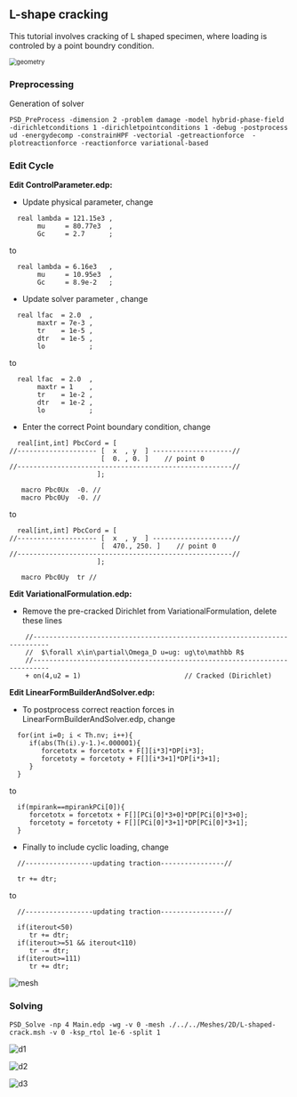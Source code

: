 ## L-shape cracking ##

This tutorial involves cracking of L shaped specimen, where loading is controled by a point boundry condition.



<img src="/volatile/home/badri/Work/PSD_Sources/demos/fracture-mechanics/geometry.png" alt="geometry" style="zoom:80%;" />

### Preprocessing ###

Generation of solver

```
PSD_PreProcess -dimension 2 -problem damage -model hybrid-phase-field -dirichletconditions 1 -dirichletpointconditions 1 -debug -postprocess ud -energydecomp -constrainHPF -vectorial -getreactionforce  -plotreactionforce -reactionforce variational-based
```

### Edit Cycle ###

**Edit ControlParameter.edp:**

- Update physical parameter, change
```
  real lambda = 121.15e3 ,                                                    
       mu     = 80.77e3  ,                                                    
       Gc     = 2.7      ; 
```

to

```
  real lambda = 6.16e3   ,                                                    
       mu     = 10.95e3  ,                                                    
       Gc     = 8.9e-2   ; 
```
- Update solver parameter , change
```
  real lfac  = 2.0  ,                                                         
       maxtr = 7e-3 ,                                                         
       tr    = 1e-5 ,                                                         
       dtr   = 1e-5 ,                                                         
       lo           ; 
```
to
```
  real lfac  = 2.0  ,                                                         
       maxtr = 1    ,                                                         
       tr    = 1e-2 ,                                                         
       dtr   = 1e-2 ,                                                         
       lo           ; 
```
- Enter the correct Point boundary condition, change
```
  real[int,int] PbcCord = [                                                   
//-------------------- [  x  , y  ] --------------------//                   
                       [  0. , 0. ]    // point 0                       
//------------------------------------------------------//                    
                      ];                                                      
                                                                              
   macro Pbc0Ux  -0. //                                                 
   macro Pbc0Uy  -0. //
```
to 
```
  real[int,int] PbcCord = [                                                   
//-------------------- [  x  , y  ] --------------------//                   
                       [  470., 250. ]    // point 0                       
//------------------------------------------------------//                    
                      ];                                                      
                                                                              
   macro Pbc0Uy  tr //
```

**Edit VariationalFormulation.edp:**

- Remove the pre-cracked Dirichlet from VariationalFormulation, delete these lines
```
    //--------------------------------------------------------------------------                
    //  $\forall x\in\partial\Omega_D u=ug: ug\to\mathbb R$                               
    //--------------------------------------------------------------------------                
    + on(4,u2 = 1)                          // Cracked (Dirichlet) 
```


**Edit LinearFormBuilderAndSolver.edp:**

- To postprocess correct reaction forces in LinearFormBuilderAndSolver.edp, change
```
  for(int i=0; i < Th.nv; i++){                                                 
     if(abs(Th(i).y-1.)<.000001){                                               
        forcetotx = forcetotx + F[][i*3]*DP[i*3];           
        forcetoty = forcetoty + F[][i*3+1]*DP[i*3+1];       
     }                                                                          
  } 
```
to
```
  if(mpirank==mpirankPCi[0]){
     forcetotx = forcetotx + F[][PCi[0]*3+0]*DP[PCi[0]*3+0];           
     forcetoty = forcetoty + F[][PCi[0]*3+1]*DP[PCi[0]*3+1]; 
  } 
```

- Finally to include cyclic loading, change
```
  //-----------------updating traction----------------//                        
                                                                                
  tr += dtr; 
```
to
```
  //-----------------updating traction----------------//                        
  
  if(iterout<50)                                                                         
     tr += dtr;
  if(iterout>=51 && iterout<110) 
     tr -= dtr; 
  if(iterout>=111)                    
     tr += dtr; 
```

![mesh](/volatile/home/badri/Work/PSD_Sources/demos/fracture-mechanics/mesh.png)



### Solving ###

```
PSD_Solve -np 4 Main.edp -wg -v 0 -mesh ./../../Meshes/2D/L-shaped-crack.msh -v 0 -ksp_rtol 1e-6 -split 1
```



![d1](/volatile/home/badri/Work/PSD_Sources/demos/fracture-mechanics/d1.png)





![d2](/volatile/home/badri/Work/PSD_Sources/demos/fracture-mechanics/d2.png)





![d3](/volatile/home/badri/Work/PSD_Sources/demos/fracture-mechanics/d3.png)